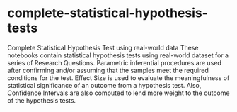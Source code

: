 # complete-statistical-hypothesis-tests
Complete Statistical Hypothesis Test using real-world data
These notebooks contain statistical hypothesis tests using real-world dataset for a series of Research Questions.
Parametric inferential procedures are used after confirming and/or assuming that the samples meet the required conditions
for the test.
Effect Size is used to evaluate the meaningfulness of statistical significance of an outcome from a hypothesis test. 
Also, Confidence Intervals are also computed to lend more weight to the outcome of the hypothesis tests.
